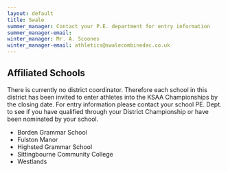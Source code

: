 ```yaml
---
layout: default
title: Swale
summer_manager: Contact your P.E. department for entry information
summer_manager-email: 
winter_manager: Mr. A. Scoones
winter_manager-email: athletics@swalecombinedac.co.uk
---
```


## Affiliated Schools

There is currently no district coordinator. Therefore each school in this district has been invited to enter athletes into the KSAA Championships by the closing date. For entry information please contact your school PE. Dept. to see if you have qualified through your District Championship or have been nominated by your school.

- Borden Grammar School
- Fulston Manor
- Highsted Grammar School
- Sittingbourne Community College
- Westlands